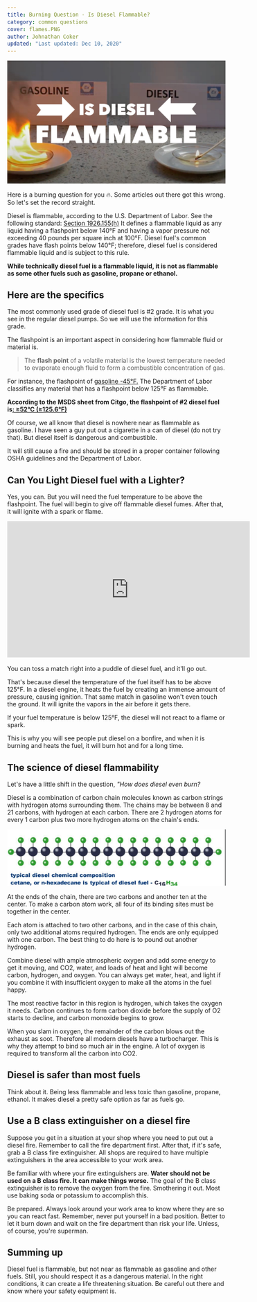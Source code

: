 ```yaml
---
title: Burning Question - Is Diesel Flammable?
category: common questions
cover: flames.PNG
author: Johnathan Coker
updated: "Last updated: Dec 10, 2020"
---
```


![diesel flames](./flames.PNG)

Here is a burning question for you 🔥. Some articles out there got this wrong. So let's set the record straight.

Diesel is flammable, according to the U.S. Department of Labor. See the following standard: [Section 1926.155(h)](https://www.osha.gov/laws-regs/standardinterpretations/2000-06-09-0#:~:text=The%20common%20grades%20of%20diesel,is%20subject%20to%20this%20rule) It defines a flammable liquid as any liquid having a flashpoint below 140°F and having a vapor pressure not exceeding 40 pounds per square inch at 100°F. Diesel fuel's common grades have flash points below 140°F; therefore, diesel fuel is considered flammable liquid and is subject to this rule.

**While technically diesel fuel is a flammable liquid, it is not as flammable as some other fuels such as gasoline, propane or ethanol.**

## Here are the specifics

The most commonly used grade of diesel fuel is #2 grade. It is what you see in the regular diesel pumps. So we will use the information for this grade.

The flashpoint is an important aspect in considering how flammable fluid or material is.

> The **flash point** of a volatile material is the lowest temperature needed to evaporate enough fluid to form a combustible concentration of gas.

For instance, the flashpoint of [gasoline -45°F.](http://large.stanford.edu/courses/2014/ph240/ukropina2/) The Department of Labor classifies any material that has a flashpoint below 125°F as flammable.

**According to the MSDS sheet from Citgo, the flashpoint of #2 diesel fuel is**[**: ≥52°C (≥125.6°F)**](http://www.docs.citgo.com/msds_pi/AG2DF.pdf)

Of course, we all know that diesel is nowhere near as flammable as gasoline. I have seen a guy put out a cigarette in a can of diesel (do not try that). But diesel itself is dangerous and combustible.

It will still cause a fire and should be stored in a proper container following OSHA guidelines and the Department of Labor.

## Can You Light Diesel fuel with a Lighter?

Yes, you can. But you will need the fuel temperature to be above the flashpoint. The fuel will begin to give off flammable diesel fumes. After that, it will ignite with a spark or flame.

<iframe width="560"  height="315"  src="https://www.youtube.com/embed/7soVqyGq4i4"  frameborder="0"  allow="accelerometer; autoplay; clipboard-write; encrypted-media; gyroscope; picture-in-picture"  allowfullscreen></iframe>

You can toss a match right into a puddle of diesel fuel, and it'll go out.

That's because diesel the temperature of the fuel itself has to be above 125°F. In a diesel engine, it heats the fuel by creating an immense amount of pressure, causing ignition. That same match in gasoline won't even touch the ground. It will ignite the vapors in the air before it gets there.

If your fuel temperature is below 125°F, the diesel will not react to a flame or spark.

This is why you will see people put diesel on a bonfire, and when it is burning and heats the fuel, it will burn hot and for a long time.

## The science of diesel flammability

Let's have a little shift in the question, _"How does diesel even burn?_

Diesel is a combination of carbon chain molecules known as carbon strings with hydrogen atoms surrounding them. The chains may be between 8 and 21 carbons, with hydrogen at each carbon. There are 2 hydrogen atoms for every 1 carbon plus two more hydrogen atoms on the chain's ends.

![diesel atom](dieselatom.png)

At the ends of the chain, there are two carbons and another ten at the center. To make a carbon atom work, all four of its binding sites must be together in the center.

Each atom is attached to two other carbons, and in the case of this chain, only two additional atoms required hydrogen. The ends are only equipped with one carbon. The best thing to do here is to pound out another hydrogen.

Combine diesel with ample atmospheric oxygen and add some energy to get it moving, and CO2, water, and loads of heat and light will become carbon, hydrogen, and oxygen. You can always get water, heat, and light if you combine it with insufficient oxygen to make all the atoms in the fuel happy.

The most reactive factor in this region is hydrogen, which takes the oxygen it needs. Carbon continues to form carbon dioxide before the supply of O2 starts to decline, and carbon monoxide begins to grow.

When you slam in oxygen, the remainder of the carbon blows out the exhaust as soot. Therefore all modern diesels have a turbocharger. This is why they attempt to bind so much air in the engine. A lot of oxygen is required to transform all the carbon into CO2.

## Diesel is safer than most fuels

Think about it. Being less flammable and less toxic than gasoline, propane, ethanol. It makes diesel a pretty safe option as far as fuels go.

## Use a B class extinguisher on a diesel fire

Suppose you get in a situation at your shop where you need to put out a diesel fire. Remember to call the fire department first. After that, if it's safe, grab a B class fire extinguisher. All shops are required to have multiple extinguishers in the area accessible to your work area.

Be familiar with where your fire extinguishers are. **Water should not be used on a B class fire. It can make things worse.** The goal of the B class extinguisher is to remove the oxygen from the fire. Smothering it out. Most use baking soda or potassium to accomplish this.

Be prepared. Always look around your work area to know where they are so you can react fast. Remember, never put yourself in a bad position. Better to let it burn down and wait on the fire department than risk your life. Unless, of course, you're superman.

## Summing up

Diesel fuel is flammable, but not near as flammable as gasoline and other fuels. Still, you should respect it as a dangerous material. In the right conditions, it can create a life threatening situation. Be careful out there and know where your safety equipment is.
